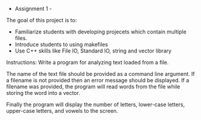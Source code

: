 - Assignment 1 - 

The goal of this project is to:
  - Familiarize students with developing projecets which contain multiple files.
  - Introduce students to using makefiles
  - Use C++ skills like File IO, Standard IO, string and vector library
  
Instructions:
Write a program for analyzing text loaded from a file.

The name of the text file should be provided as a command line argument. If a filename is not provided
then an error message should be displayed. If a filename was provided, the program will read words from the file
while storing the word into a vector. 

Finally the program will display the number of letters, lower-case letters, upper-case letters, and vowels 
to the screen.

